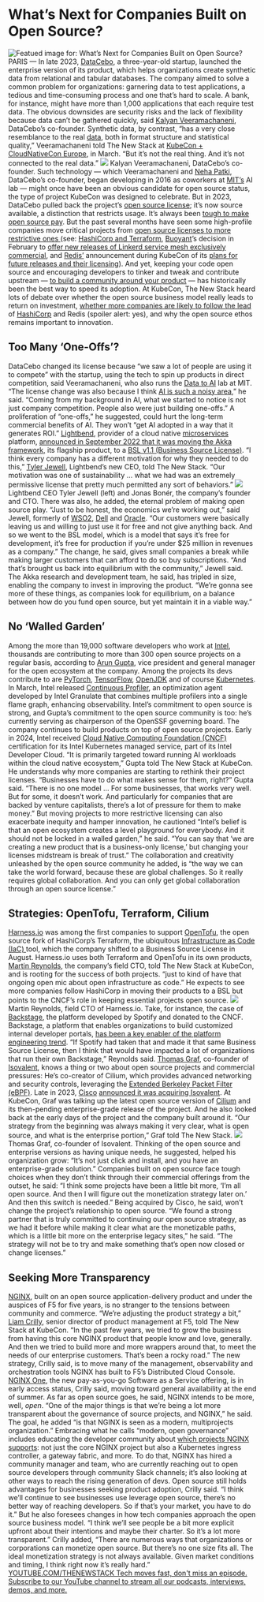 # What’s Next for Companies Built on Open Source?
![Featued image for: What’s Next for Companies Built on Open Source?](https://cdn.thenewstack.io/media/2024/04/78e9352d-what-now-open-source-2-1024x576.jpg)
PARIS — In late 2023,
[DataCebo](https://datacebo.com/), a three-year-old startup, launched the enterprise version of its product, which helps organizations create synthetic data from relational and tabular databases.
The company aimed to solve a common problem for organizations: garnering data to test applications, a tedious and time-consuming process and one that’s hard to scale. A bank, for instance, might have more than 1,000 applications that each require test data.
The obvious downsides are security risks and the lack of flexibility because data can’t be gathered quickly, said
[Kalyan Veeramachaneni](https://www.linkedin.com/in/kalyan-veeramachaneni-9861b821/), DataCebo’s co-founder.
Synthetic data, by contrast, “has a very close resemblance to the real
[data](https://thenewstack.io/data/), both in format structure and statistical quality,” Veeramachaneni told The New Stack at [KubeCon + CloudNativeCon Europe](https://thenewstack.io/kubecon-europe-webassembly-ebpf-are-huge-for-cloud-native/), in March. “But it’s not the real thing. And it’s not connected to the real data.” ![](https://cdn.thenewstack.io/media/2024/04/c03959d4-datacebo-300x284.jpg)
Kalyan Veeramachaneni, DataCebo’s co-founder.
Such technology — which Veeramachaneni and
[Neha Patki](https://www.linkedin.com/in/nehapatki/), DataCebo’s co-founder, began developing in 2016 as coworkers at [MIT’s](https://web.mit.edu/) AI lab — might once have been an obvious candidate for open source status, the type of project KubeCon was designed to celebrate. But in 2023, DataCebo pulled back the project’s [open source license](https://thenewstack.io/how-do-open-source-licenses-work-the-ultimate-guide/); it’s now source available, a distinction that restricts usage.
It’s always been
[tough to make open source pay](https://thenewstack.io/closure-is-open-source-licensing-suddenly-unsustainable/). But the past several months have seen some high-profile companies move critical projects from [open source licenses to more restrictive ones ](https://thenewstack.io/how-do-open-source-licenses-work-the-ultimate-guide/)(see: [HashiCorp and Terraform](https://thenewstack.io/hashicorp-abandons-open-source-for-business-source-license/), [Buoyant](https://buoyant.io/)’s decision in February to [offer new releases of Linkerd service mesh exclusively commercial](https://thenewstack.io/buoyant-revises-release-model-for-the-linkerd-service-mesh/), and [Redis’](https://redis.com/?utm_content=inline+mention) announcement during KubeCon of its [plans for future releases and their licensing](https://thenewstack.io/linux-foundation-forks-the-open-source-redis-as-valkey/)).
And yet, keeping your code open source and encouraging developers to tinker and tweak and contribute upstream —
[to build a community around your product](https://thenewstack.io/entrepreneurship-for-engineers-how-to-build-a-community/) — has historically been the best way to speed its adoption.
At KubeCon, The New Stack heard lots of debate over whether the open source business model really leads to return on investment,
[whether more companies are likely to follow the lead](https://thenewstack.io/the-open-source-markets-in-flux-how-can-it-managers-cope/) of [HashiCorp](https://thenewstack.io/opentofu-vs-hashicorp-takes-center-stage-at-open-source-summit/) and Redis (spoiler alert: yes), and why the open source ethos remains important to innovation.
## Too Many ‘One-Offs’?
DataCebo changed its license because “we saw a lot of people are using it to compete” with the startup, using the tech to spin up products in direct competition, said Veeramachaneni, who also runs the
[Data to AI](https://dai.lids.mit.edu/) lab at MIT.
“The license change was also because I think
[AI is such a noisy area](https://thenewstack.io/ai/),” he said. “Coming from my background in AI, what we started to notice is not just company competition. People also were just building one-offs.”
A proliferation of “one-offs,” he suggested, could hurt the long-term commercial benefits of AI. They won’t “get AI adopted in a way that it generates ROI.”
[Lightbend](https://www.lightbend.com/), provider of a cloud native [microservices](https://thenewstack.io/microservices/) platform, [announced in September 2022 that it was moving the Akka framework,](https://www.lightbend.com/company/news/lightbend-changes-its-software-licensing-model-for-akka-technology) its flagship product, to a [BSL v1.1 (Business Source License)](https://www.lightbend.com/akka/license).
“I think every company has a different motivation for why they needed to do this,”
[Tyler Jewell](https://www.linkedin.com/in/Tylerjewell/), Lightbend’s new CEO, told The New Stack. “Our motivation was one of sustainability … what we had was an extremely permissive license that pretty much permitted any sort of behaviors.” ![](https://cdn.thenewstack.io/media/2024/04/5f19e22b-lightbend-jewell-boner-1024x625.jpg)
Lightbend CEO Tyler Jewell (left) and Jonas Bonér, the company’s founder and CTO.
There was also, he added, the eternal problem of making open source play. “Just to be honest, the economics we’re working out,” said Jewell, formerly of
[WSO2](https://wso2.com/), [Dell](https://www.delltechnologies.com/en-us/index.htm?utm_content=inline+mention) and [Oracle](https://developer.oracle.com/?utm_content=inline+mention).
“Our customers were basically leaving us and willing to just use it for free and not give anything back. And so we went to the BSL model, which is a model that says it’s free for development, it’s free for production if you’re under $25 million in revenues as a company.”
The change, he said, gives small companies a break while making larger customers that can afford to do so buy subscriptions. “And that’s brought us back into equilibrium with the community,” Jewell said. The Akka research and development team, he said, has tripled in size, enabling the company to invest in improving the product.
“We’re gonna see more of these things, as companies look for equilibrium, on a balance between how do you fund open source, but yet maintain it in a viable way.”
## No ‘Walled Garden’
Among the more than 19,000 software developers who work at
[Intel](https://www.intel.com/content/www/us/en/now/data-centric/overview.html?utm_content=inline+mention), thousands are contributing to more than 300 open source projects on a regular basis, according to [Arun Gupta](https://www.linkedin.com/in/arunpgupta/), vice president and general manager for the open ecosystem at the company.
Among the projects its devs contribute to are
[PyTorch](https://thenewstack.io/pytorch-takes-ai-ml-back-to-its-research-open-source-roots/), [TensorFlow](https://thenewstack.io/googles-new-tensorflow-tools-and-approach-to-fine-tuning-ml/), [OpenJDK](https://thenewstack.io/your-guide-to-navigating-openjdk-in-2023/) and of course [Kubernetes](https://thenewstack.io/kubernetes/).
In March, Intel released
[Continuous Profiler](https://github.com/Granulate/gprofiler), an optimization agent developed by Intel Granulate that combines multiple profilers into a single flame graph, enhancing observability.
Intel’s commitment to open source is strong, and Gupta’s commitment to the open source community is too: he’s currently serving as chairperson of the OpenSSF governing board.
The company continues to build products on top of open source projects. Early in 2024, Intel received
[Cloud Native Computing Foundation (CNCF)](https://cncf.io/?utm_content=inline+mention) certification for its Intel Kubernetes managed service, part of its Intel Developer Cloud. “It is primarily targeted toward running AI workloads within the cloud native ecosystem,” Gupta told The New Stack at KubeCon.
He understands why more companies are starting to rethink their project licenses. “Businesses have to do what makes sense for them, right?” Gupta said. “There is no one model … For some businesses, that works very well. But for some, it doesn’t work. And particularly for companies that are backed by venture capitalists, there’s a lot of pressure for them to make money.”
But moving projects to more restrictive licensing can also exacerbate inequity and hamper innovation, he cautioned
“Intel’s belief is that an open ecosystem creates a level playground for everybody. And it should not be locked in a walled garden,” he said. “You can say that ‘we are creating a new product that is a business-only license,’ but changing your licenses midstream is break of trust.”
The collaboration and creativity unleashed by the open source community he added, is “the way we can take the world forward, because these are global challenges. So it really requires global collaboration. And you can only get global collaboration through an open source license.”
## Strategies: OpenTofu, Terraform, Cilium
[Harness.io](https://www.harness.io/) was among the first companies to support [OpenTofu](https://thenewstack.io/opentf-disgruntled-hashicorp-rivals-threaten-to-fork-terraform/), the open source fork of HashiCorp’s Terraform, the ubiquitous [Infrastructure as Code (IaC) ](https://thenewstack.io/infrastructure-as-code-the-ultimate-guide/)tool, which the company shifted to a Business Source License in August.
Harness.io uses both Terraform and OpenTofu in its own products,
[Martin Reynolds](https://www.linkedin.com/in/martinreynolds/), the company’s field CTO, told The New Stack at KubeCon, and is rooting for the success of both projects. “just to kind of have that ongoing open mic about open infrastructure as code.”
He expects to see more companies follow HashiCorp in moving their products to a BSL but points to the CNCF’s role in keeping essential projects open source.
![](https://cdn.thenewstack.io/media/2024/04/2232e166-martin-reynolds-300x295.jpg)
Martin Reynolds, field CTO of Harness.io.
Take, for instance, the case of
[Backstage](https://thenewstack.io/spotifys-backstage-a-strategic-guide/), the platform developed by Spotify and donated to the CNCF. Backstage, a platform that enables organizations to build customized internal developer portals, [has been a key enabler of the platform engineering trend](https://thenewstack.io/spotifys-backstage-roadmap-aims-to-speed-up-adoption/).
“If Spotify had taken that and made it that same Business Source License, then I think that would have impacted a lot of organizations that run their own Backstage,” Reynolds said.
[Thomas Graf](https://www.linkedin.com/in/thomas-graf-73104547), co-founder of [Isovalent](https://isovalent.com/), knows a thing or two about open source projects and commercial pressures: He’s co-creator of Cilium, which provides advanced networking and security controls, leveraging the [Extended Berkeley Packet Filter (eBPF)](https://thenewstack.io/what-is-ebpf/). Late in 2023, [Cisco](http://cisco.com/?utm_content=inline+mention) [announced it was acquiring Isovalent](https://thenewstack.io/cisco-gets-cilium-what-it-means-for-developers/).
At KubeCon, Graf was talking up the latest open source version of
[Cilium](https://cilium.io/) and its then-pending enterprise-grade release of the project. And he also looked back at the early days of the project and the company built around it.
“Our strategy from the beginning was always making it very clear, what is open source, and what is the enterprise portion,” Graf told The New Stack.
![](https://cdn.thenewstack.io/media/2024/04/2caff0c4-thomas-graf-300x278.jpg)
Thomas Graf, co-founder of Isovalent.
Thinking of the open source and enterprise versions as having unique needs, he suggested, helped his organization grow: “It’s not just click and install, and you have an enterprise-grade solution.”
Companies built on open source face tough choices when they don’t think through their commercial offerings from the outset, he said: “I think some projects have been a little bit more, ‘I’m all open source. And then I will figure out the monetization strategy later on.’ And then this switch is needed.”
Being acquired by Cisco, he said, won’t change the project’s relationship to open source.
“We found a strong partner that is truly committed to continuing our open source strategy, as we had it before while making it clear what are the monetizable paths, which is a little bit more on the enterprise legacy sites,” he said.
“The strategy will not be to try and make something that’s open now closed or change licenses.”
## Seeking More Transparency
[NGINX](https://www.nginx.com?utm_content=inline+mention), built on an open source application-delivery product and under the auspices of F5 for five years, is no stranger to the tensions between community and commerce.
“We’re adjusting the product strategy a bit,”
[Liam Crilly](https://www.linkedin.com/in/liamcrilly/), senior director of product management at F5, told The New Stack at KubeCon. “In the past few years, we tried to grow the business from having this core NGINX product that people know and love, generally. And then we tried to build more and more wrappers around that, to meet the needs of our enterprise customers. That’s been a rocky road.”
The new strategy, Crilly said, is to move many of the management, observability and orchestration tools NGINX has built to F5’s Distributed Cloud Console.
[NGINX One](https://thenewstack.io/nginx-melds-open-source-tools-into-an-enterprise-platform/), the new pay-as-you-go Software as a Service offering, is in early access status, Crilly said, moving toward general availability at the end of summer.
As far as open source goes, he said, NGINX intends to be more, well,
*open*.
“One of the major things is that we’re being a lot more transparent about the governance of source projects, and NGINX,” he said. The goal, he added “is that NGINX is seen as a modern, multiprojects organization.”
Embracing what he calls “modern, open governance” includes educating the developer community about
[which projects NGINX supports](https://github.com/nginxinc/): not just the core NGINX project but also a Kubernetes ingress controller, a gateway fabric, and more.
To do that, NGINX has hired a community manager and team, who are currently reaching out to open source developers through community Slack channels; it’s also looking at other ways to reach the rising generation of devs.
Open source still holds advantages for businesses seeking product adoption, Crilly said. “I think we’ll continue to see businesses use leverage open source, there’s no better way of reaching developers. So if that’s your market, you have to do it.”
But he also foresees changes in how tech companies approach the open source business model. “I think we’ll see people be a bit more explicit upfront about their intentions and maybe their charter. So it’s a lot more transparent.”
Crilly added, “There are numerous ways that organizations or corporations can monetize open source. But there’s no one size fits all. The ideal monetization strategy is not always available. Given market conditions and timing, I think right now it’s really hard.”
[
YOUTUBE.COM/THENEWSTACK
Tech moves fast, don't miss an episode. Subscribe to our YouTube
channel to stream all our podcasts, interviews, demos, and more.
](https://youtube.com/thenewstack?sub_confirmation=1)